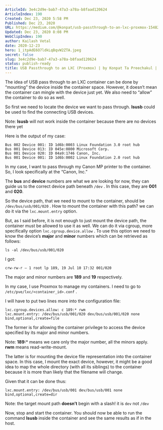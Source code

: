 ```yaml
---
ArticleId: 3e4c2d9e-bab7-47a3-a78a-b8faad120624
ArticleIndex: 190
Created: Dec 23, 2020 5:58 PM
Published: Dec 23, 2020
URL: https://medium.com/@konpat/usb-passthrough-to-an-lxc-proxmox-15482674f11d
Updated: Dec 23, 2020 8:08 PM
WebClipIndex: 190
author: Kailash Vetal
date: 2020-12-23
hero: 1_itpAdE6O7ldkLqBqvW2ZTA.jpeg
secret: false
slug: 3e4c2d9e-bab7-47a3-a78a-b8faad120624
status: publish-ready
title: USB Passthrough to an LXC (Proxmox) | by Konpat Ta Preechakul | Medium
---
```

The idea of USB pass through to an LXC container can be done by “mounting” the device inside the container space. However, it doesn’t mean the container can mingle with the device just yet. We also need to “allow” the container to do so as well.

So first we need to locate the device we want to pass through. **lsusb** could be used to find the connecting USB devices.

Note: **lsusb** will not work inside the container because there are no devices there yet

Here is the output of my case:

```
Bus 002 Device 001: ID 1d6b:0003 Linux Foundation 3.0 root hub
Bus 001 Device 013: ID 045e:0800 Microsoft Corp.
Bus 001 Device 020: ID 04a9:1746 Canon, Inc.
Bus 001 Device 001: ID 1d6b:0002 Linux Foundation 2.0 root hub
```

In my case, I want to pass through my Canon MP printer to the container. So, I look specifically at the “Canon, Inc.”

The **bus** and **device** numbers are what we are looking for now, they can guide us to the correct device path beneath `/dev` . In this case, they are **001** and **020**.

So the device path, that we need to mount to the container, should be `/dev/bus/usb/001/020` . How to mount the container with this path? we can do it via the `lxc.mount.entry` option.

But, as I said before, it is not enough to just mount the device path, the container must be allowed to use it as well. We can do it via cgroup, more specifically option `lxc.cgroup.device.allow` . To use this option we need to know the device’s **major** and **minor** numbers which can be retrieved as follows:

```
ls -al /dev/bus/usb/001/020
```

I got:

```
crw-rw-r — 1 root lp 189, 19 Jul 10 17:32 001/020
```

The major and minor numbers are **189** and **19** respectively.

In my case, I use Proxmox to manage my containers. I need to go to `/etc/pve/lxc/<container_id>.conf` .

I will have to put two lines more into the configuration file:

```
lxc.cgroup.devices.allow: c 189:* rwm
lxc.mount.entry: /dev/bus/usb/001/020 dev/bus/usb/001/020 none bind,optional,create=file
```

The former is for allowing the container privilege to access the device specified by its major and minor numbers.

Note: **189:*** means we care only the major number, all the minors apply. **rwm** means read-write-mount.

The latter is for mounting the device file representation into the container space. In this case, I mount the exact device, however, it might be a good idea to map the whole directory (with all its siblings) to the container because it is more than likely that the filename will change.

Given that it can be done thus:

```
lxc.mount.entry: /dev/bus/usb/001 dev/bus/usb/001 none bind,optional,create=dir
```

Note: the target mount path **doesn’t** begin with a slash! it is `dev` not `/dev`

Now, stop and start the container. You should now be able to run the command **lsusb** inside the container and see the same results as if in the host.

